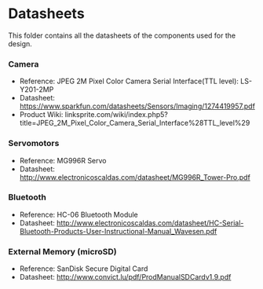 # Datasheets

This folder contains all the datasheets of the components used for the design.

### Camera

* Reference: JPEG 2M Pixel Color Camera Serial Interface(TTL level): LS-Y201-2MP
* Datasheet: https://www.sparkfun.com/datasheets/Sensors/Imaging/1274419957.pdf
* Product Wiki: linksprite.com/wiki/index.php5?title=JPEG_2M_Pixel_Color_Camera_Serial_Interface%28TTL_level%29

### Servomotors

* Reference: MG996R Servo
* Datasheet: http://www.electronicoscaldas.com/datasheet/MG996R_Tower-Pro.pdf

### Bluetooth 

* Reference: HC-06 Bluetooth Module
* Datasheet: http://www.electronicoscaldas.com/datasheet/HC-Serial-Bluetooth-Products-User-Instructional-Manual_Wavesen.pdf

### External Memory (microSD)

* Reference: SanDisk Secure Digital Card
* Datasheet: http://www.convict.lu/pdf/ProdManualSDCardv1.9.pdf
